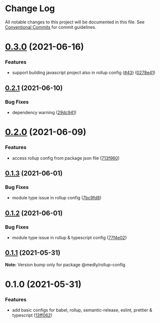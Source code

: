 # Change Log

All notable changes to this project will be documented in this file.
See [Conventional Commits](https://conventionalcommits.org) for commit guidelines.

# [0.3.0](https://github.com/medly/configs/compare/@medly/rollup-config@0.2.1...@medly/rollup-config@0.3.0) (2021-06-16)


### Features

* support building javascript project also in rollup config ([#43](https://github.com/medly/configs/issues/43)) ([0278e41](https://github.com/medly/configs/commit/0278e41f45a92001525b3bd85a844e141348f9de))





## [0.2.1](https://github.com/medly/configs/compare/@medly/rollup-config@0.2.0...@medly/rollup-config@0.2.1) (2021-06-10)


### Bug Fixes

* dependency warning ([29dc941](https://github.com/medly/configs/commit/29dc9416844032c6d3680fdbecaa3054af4f31f5))





# [0.2.0](https://github.com/medly/configs/compare/@medly/rollup-config@0.1.3...@medly/rollup-config@0.2.0) (2021-06-09)


### Features

* access rollup config from package json file ([713f960](https://github.com/medly/configs/commit/713f960ff7b63d1b5215d879958d64e0da8e77a4))





## [0.1.3](https://github.com/medly/configs/compare/@medly/rollup-config@0.1.2...@medly/rollup-config@0.1.3) (2021-06-01)


### Bug Fixes

* module type issue in rollup config ([7bc9fd8](https://github.com/medly/configs/commit/7bc9fd8a9d976853b8e4ef5a031432490701de19))





## [0.1.2](https://github.com/medly/configs/compare/@medly/rollup-config@0.1.1...@medly/rollup-config@0.1.2) (2021-06-01)


### Bug Fixes

* module type issue in rollup & typescript config ([77f4e02](https://github.com/medly/configs/commit/77f4e02c6795b32c255cc2633fcd4dacbe0cc36a))





## [0.1.1](https://github.com/medly/configs/compare/@medly/rollup-config@0.1.0...@medly/rollup-config@0.1.1) (2021-05-31)

**Note:** Version bump only for package @medly/rollup-config





# 0.1.0 (2021-05-31)


### Features

* add basic configs for babel, rollup, semantic-release, eslint, prettier & typescript ([13ff062](https://github.com/medly/configs/commit/13ff0623177c58378914d01031328d71504653af))
